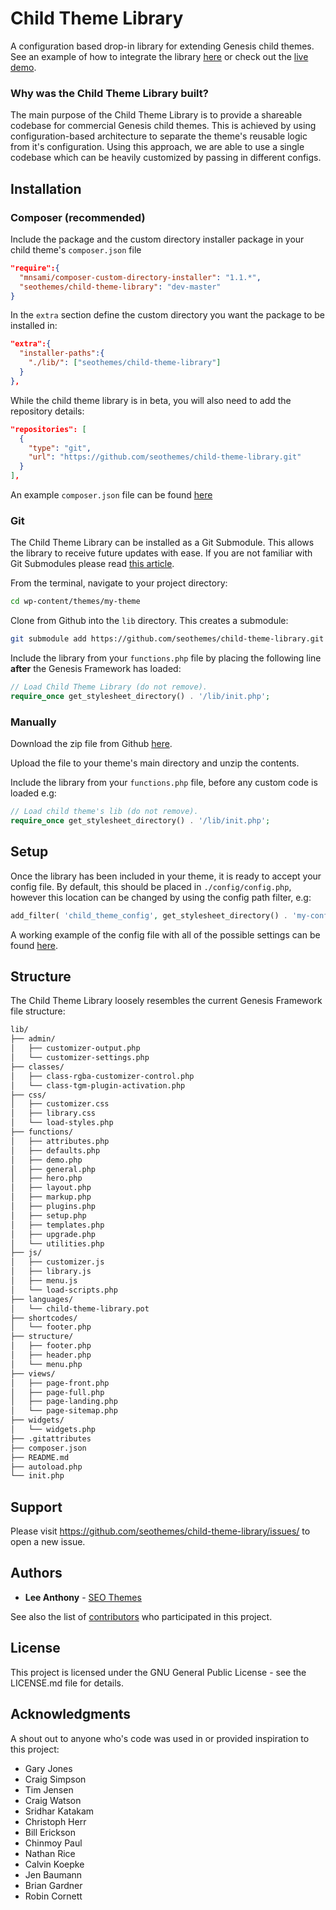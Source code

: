 # Child Theme Library

A configuration based drop-in library for extending Genesis child themes. See an example of how to integrate the library [here](https://github.com/seothemes/genesis-starter) or check out the [live demo](https://demo.seothemes.com/genesis-starter). 

### Why was the Child Theme Library built?

The main purpose of the Child Theme Library is to provide a shareable codebase for commercial Genesis child themes. This is achieved by using configuration-based architecture to separate the theme's reusable logic from it's configuration. Using this approach, we are able to use a single codebase which can be heavily customized by passing in different configs.

## Installation

### Composer (recommended)

Include the package and the custom directory installer package in your child theme's `composer.json` file

```json
"require":{
  "mnsami/composer-custom-directory-installer": "1.1.*",
  "seothemes/child-theme-library": "dev-master"
}
```

In the `extra` section define the custom directory you want the package to be installed in:

```json
"extra":{
  "installer-paths":{
    "./lib/": ["seothemes/child-theme-library"]
  }
},
```

While the child theme library is in beta, you will also need to add the repository details:

```json
"repositories": [
  {
    "type": "git",
    "url": "https://github.com/seothemes/child-theme-library.git"
  }
],
```

An example `composer.json` file can be found [here](https://github.com/seothemes/genesis-starter/composer.json)

### Git

The Child Theme Library can be installed as a Git Submodule. This allows the library to receive future updates with ease. If you are not familiar with Git Submodules please read [this article](https://gist.github.com/gitaarik/8735255).

From the terminal, navigate to your project directory:

```sh
cd wp-content/themes/my-theme
```

Clone from Github into the `lib` directory. This creates a submodule:

```sh
git submodule add https://github.com/seothemes/child-theme-library.git lib
```

Include the library from your `functions.php` file by placing the following line **after** the Genesis Framework has loaded:

```php
// Load Child Theme Library (do not remove).
require_once get_stylesheet_directory() . '/lib/init.php';
```

### Manually

Download the zip file from Github [here](https://github.com/seothemes/child-theme-library/archive/master.zip).

Upload the file to your theme's main directory and unzip the contents.

Include the library from your `functions.php` file, before any custom code is loaded e.g:

```php
// Load child theme's lib (do not remove).
require_once get_stylesheet_directory() . '/lib/init.php';
```

## Setup

Once the library has been included in your theme, it is ready to accept your config file. By default, this should be placed in `./config/config.php`, however this location can be changed by using the config path filter, e.g:

```php
add_filter( 'child_theme_config', get_stylesheet_directory() . 'my-config.php' );
```

A working example of the config file with all of the possible settings can be found [here](https://github.com/seothemes/genesis-starter/composer.json).

## Structure

The Child Theme Library loosely resembles the current Genesis Framework file structure:

```sh
lib/
├── admin/
│   ├── customizer-output.php
│   └── customizer-settings.php
├── classes/
│   ├── class-rgba-customizer-control.php
│   └── class-tgm-plugin-activation.php
├── css/
│   ├── customizer.css
│   ├── library.css
│   └── load-styles.php
├── functions/
│   ├── attributes.php
│   ├── defaults.php
│   ├── demo.php
│   ├── general.php
│   ├── hero.php
│   ├── layout.php
│   ├── markup.php
│   ├── plugins.php
│   ├── setup.php
│   ├── templates.php
│   ├── upgrade.php
│   └── utilities.php
├── js/
│   ├── customizer.js
│   ├── library.js
│   ├── menu.js
│   └── load-scripts.php
├── languages/
│   └── child-theme-library.pot
├── shortcodes/
│   └── footer.php
├── structure/
│   ├── footer.php
│   ├── header.php
│   └── menu.php
├── views/
│   ├── page-front.php
│   ├── page-full.php
│   ├── page-landing.php
│   └── page-sitemap.php
├── widgets/
│   └── widgets.php
├── .gitattributes
├── composer.json
├── README.md
├── autoload.php
└── init.php
```

## Support

Please visit https://github.com/seothemes/child-theme-library/issues/ to open a new issue.

## Authors

- **Lee Anthony** - [SEO Themes](https://seothemes.com/)

See also the list of [contributors](https://github.com/seothemes/child-theme-library/graphs/contributors) who participated in this project.

## License

This project is licensed under the GNU General Public License - see the LICENSE.md file for details.

## Acknowledgments

A shout out to anyone who's code was used in or provided inspiration to this project:

- Gary Jones
- Craig Simpson
- Tim Jensen
- Craig Watson
- Sridhar Katakam
- Christoph Herr
- Bill Erickson
- Chinmoy Paul
- Nathan Rice
- Calvin Koepke
- Jen Baumann
- Brian Gardner
- Robin Cornett
